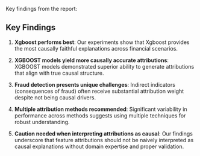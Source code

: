 Key findings from the report:

## Key Findings

1. **Xgboost performs best**: Our experiments show that Xgboost provides the most causally faithful explanations across financial scenarios.

2. **XGBOOST models yield more causally accurate attributions**: XGBOOST models demonstrated superior ability to generate attributions that align with true causal structure.

3. **Fraud detection presents unique challenges**: Indirect indicators (consequences of fraud) often receive substantial attribution weight despite not being causal drivers.

4. **Multiple attribution methods recommended**: Significant variability in performance across methods suggests using multiple techniques for robust understanding.

5. **Caution needed when interpreting attributions as causal**: Our findings underscore that feature attributions should not be naively interpreted as causal explanations without domain expertise and proper validation.
